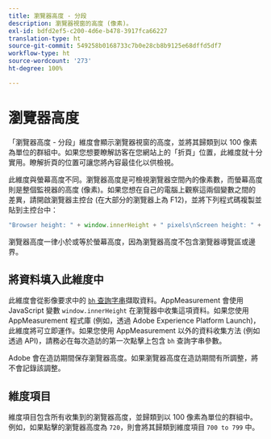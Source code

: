 ```yaml
---
title: 瀏覽器高度 - 分段
description: 瀏覽器視窗的高度 (像素)。
exl-id: bdfd2ef5-c200-4d6e-b478-3917fca66227
translation-type: ht
source-git-commit: 549258b0168733c7b0e28cb8b9125e68dffd5df7
workflow-type: ht
source-wordcount: '273'
ht-degree: 100%

---
```


# 瀏覽器高度

「瀏覽器高度 - 分段」維度會顯示瀏覽器視窗的高度，並將其歸類到以 100 像素為單位的群組中。如果您想要瞭解訪客在您網站上的「折頁」位置，此維度就十分實用。瞭解折頁的位置可讓您將內容最佳化以供檢視。

此維度與螢幕高度不同。瀏覽器高度是可檢視瀏覽器空間內的像素數，而螢幕高度則是整個監視器的高度 (像素)。如果您想在自己的電腦上觀察這兩個變數之間的差異，請開啟瀏覽器主控台 (在大部分的瀏覽器上為 F12)，並將下列程式碼複製並貼到主控台中：

```javascript
"Browser height: " + window.innerHeight + " pixels\nScreen height: " + screen.height + " pixels";
```

瀏覽器高度一律小於或等於螢幕高度，因為瀏覽器高度不包含瀏覽器導覽區或邊界。

## 將資料填入此維度中

此維度會從影像要求中的 [`bh` 查詢字串](/help/implement/validate/query-parameters.md)擷取資料。AppMeasurement 會使用 JavaScript 變數 `window.innerHeight` 在瀏覽器中收集這項資料。如果您使用 AppMeasurement 程式庫 (例如，透過 Adobe Experience Platform Launch)，此維度將可立即運作。如果您使用 AppMeasurement 以外的資料收集方法 (例如透過 API)，請務必在每次造訪的第一次點擊上包含 `bh` 查詢字串參數。

Adobe 會在造訪期間保存瀏覽器高度。如果瀏覽器高度在造訪期間有所調整，將不會記錄該調整。

## 維度項目

維度項目包含所有收集到的瀏覽器高度，並歸類到以 100 像素為單位的群組中。例如，如果點擊的瀏覽器高度為 `720`，則會將其歸類到維度項目 `700 to 799` 中。
